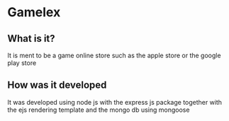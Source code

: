 # Gamelex

<h2>What is it?</h2>
It is ment to be a game online store such as the apple store or the google play store

<h2>How was it developed</h2>
It was developed using node js with the express js package together with the ejs rendering template and the mongo db using mongoose
